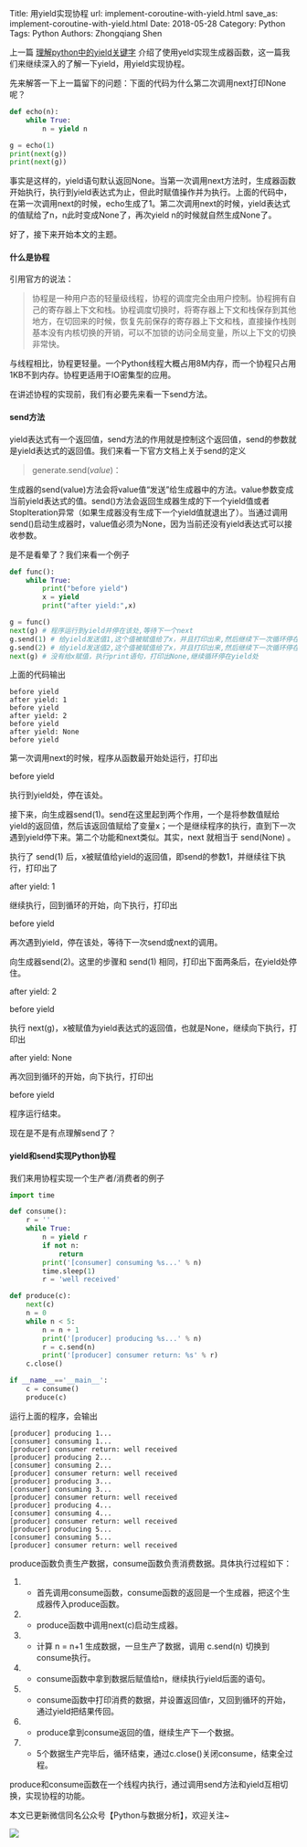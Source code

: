 Title: 用yield实现协程
url: implement-coroutine-with-yield.html
save_as: implement-coroutine-with-yield.html
Date: 2018-05-28
Category: Python
Tags: Python
Authors: Zhongqiang Shen

上一篇 [理解python中的yield关键字](https://zhuanlan.zhihu.com/p/37257918) 介绍了使用yeld实现生成器函数，这一篇我们来继续深入的了解一下yield，用yield实现协程。

先来解答一下上一篇留下的问题：下面的代码为什么第二次调用next打印None呢？

```python
def echo(n):
    while True:
        n = yield n

g = echo(1)
print(next(g))
print(next(g))

```

事实是这样的，yield语句默认返回None。当第一次调用next方法时，生成器函数开始执行，执行到yield表达式为止，但此时赋值操作并为执行。上面的代码中，在第一次调用next的时候，echo生成了1。第二次调用next的时候，yield表达式的值赋给了n，n此时变成None了，再次yield n的时候就自然生成None了。

好了，接下来开始本文的主题。




#### 什么是协程

引用官方的说法：

> 协程是一种用户态的轻量级线程，协程的调度完全由用户控制。协程拥有自己的寄存器上下文和栈。协程调度切换时，将寄存器上下文和栈保存到其他地方，在切回来的时候，恢复先前保存的寄存器上下文和栈，直接操作栈则基本没有内核切换的开销，可以不加锁的访问全局变量，所以上下文的切换非常快。

与线程相比，协程更轻量。一个Python线程大概占用8M内存，而一个协程只占用1KB不到内存。协程更适用于IO密集型的应用。

在讲述协程的实现前，我们有必要先来看一下send方法。




#### send方法

yield表达式有一个返回值，send方法的作用就是控制这个返回值，send的参数就是yield表达式的返回值。我们来看一下官方文档上关于send的定义

> generate.send(*value*)：

生成器的send(value)方法会将value值“发送”给生成器中的方法。value参数变成当前yield表达式的值。send()方法会返回生成器生成的下一个yield值或者StopIteration异常（如果生成器没有生成下一个yield值就退出了）。当通过调用send()启动生成器时，value值必须为None，因为当前还没有yield表达式可以接收参数。




是不是看晕了？我们来看一个例子

```python
def func():
    while True:
        print("before yield")
        x = yield
        print("after yield:",x)

g = func()
next(g) # 程序运行到yield并停在该处,等待下一个next
g.send(1) # 给yield发送值1,这个值被赋值给了x，并且打印出来,然后继续下一次循环停在yield处
g.send(2) # 给yield发送值2,这个值被赋值给了x，并且打印出来,然后继续下一次循环停在yield处
next(g) # 没有给x赋值，执行print语句，打印出None,继续循环停在yield处

```

上面的代码输出

```text
before yield
after yield: 1
before yield
after yield: 2
before yield
after yield: None
before yield

```

第一次调用next的时候，程序从函数最开始处运行，打印出

before yield

执行到yield处，停在该处。

接下来，向生成器send(1)。send在这里起到两个作用，一个是将参数值赋给yield的返回值，然后该返回值赋给了变量x；一个是继续程序的执行，直到下一次遇到yield停下来。第二个功能和next类似。其实，next 就相当于 send(None) 。

执行了 send(1) 后，x被赋值给yield的返回值，即send的参数1，并继续往下执行，打印出了

after yield: 1

继续执行，回到循环的开始，向下执行，打印出

before yield

再次遇到yield，停在该处，等待下一次send或next的调用。

向生成器send(2)。这里的步骤和 send(1) 相同，打印出下面两条后，在yield处停住。

after yield: 2

before yield

执行 next(g)，x被赋值为yield表达式的返回值，也就是None，继续向下执行，打印出

after yield: None

再次回到循环的开始，向下执行，打印出

before yield

程序运行结束。




现在是不是有点理解send了？




#### yield和send实现Python协程

我们来用协程实现一个生产者/消费者的例子

```python
import time

def consume():
    r = ''
    while True:
        n = yield r
        if not n:
            return
        print('[consumer] consuming %s...' % n)
        time.sleep(1)
        r = 'well received'

def produce(c):
    next(c)
    n = 0
    while n < 5:
        n = n + 1
        print('[producer] producing %s...' % n)
        r = c.send(n)
        print('[producer] consumer return: %s' % r)
    c.close()

if __name__=='__main__':
    c = consume()
    produce(c)

```

运行上面的程序，会输出

```text
[producer] producing 1...
[consumer] consuming 1...
[producer] consumer return: well received
[producer] producing 2...
[consumer] consuming 2...
[producer] consumer return: well received
[producer] producing 3...
[consumer] consuming 3...
[producer] consumer return: well received
[producer] producing 4...
[consumer] consuming 4...
[producer] consumer return: well received
[producer] producing 5...
[consumer] consuming 5...
[producer] consumer return: well received

```

produce函数负责生产数据，consume函数负责消费数据。具体执行过程如下：

1. + 首先调用consume函数，consume函数的返回是一个生成器，把这个生成器传入produce函数。
2. + produce函数中调用next(c)启动生成器。
3. + 计算 n = n+1 生成数据，一旦生产了数据，调用 c.send(n) 切换到consume执行。
4. + consume函数中拿到数据后赋值给n，继续执行yield后面的语句。
5. + consume函数中打印消费的数据，并设置返回值r，又回到循环的开始，通过yield把结果传回。
6. + produce拿到consume返回的值，继续生产下一个数据。
7. + 5个数据生产完毕后，循环结束，通过c.close()关闭consume，结束全过程。


produce和consume函数在一个线程内执行，通过调用send方法和yield互相切换，实现协程的功能。




本文已更新微信同名公众号【Python与数据分析】，欢迎关注~

![]({static}/images/v2-e9b0b9b9584ccdd3ff4c96b7ecfd8a56_r.jpg)







